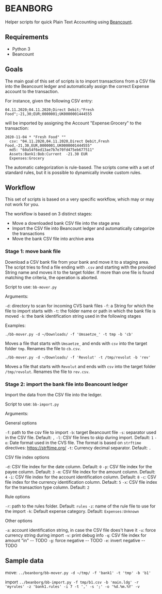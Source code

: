 # BEANBORG

Helper scripts for quick Plain Text Accounting using [Beancount](http://furius.ca/beancount/).

## Requirements

- Python 3
- Beancount

## Goals

The main goal of this set of scripts is to import transactions from a CSV file into the Beancount ledger and automatically assign the correct Expense account to the transaction.

For instance, given the following CSV entry:

```
04.11.2020;04.11.2020;Direct Debit;"Fresh Food";-21,30;EUR;0000001;UK0000001444555
```

will be imported by assigning the Account "Expense:Grocery" to the transaction:

```
2020-11-04 * "Fresh Food" ""
  csv: "04.11.2020,04.11.2020,Direct Debit,Fresh Food,-21,30,EUR,0000001,UK0000001444555"
  md5: "60a54f6ed13ae7b7e70fd475eb677511"
  Assets:Bank1:Bob:Current  -21.30 EUR
  Expenses:Grocery      
```

The automatic categorization is rule-based. The scripts come with a set of standard rules, but it is possible to dynamically invoke custom rules.

## Workflow

This set of scripts is based on a very specific workflow, which may or may not work for you.

The workflow is based on 3 distinct stages:

- Move a downloaded bank CSV file into the stage area
- Import the CSV file into Beancount ledger and automatically categorize the transactions
- Move the bank CSV file into archive area

### Stage 1: move bank file

Download a CSV bank file from your bank and move it to a staging area.
The script tries to find a file ending with `.csv` and starting with the provided String name and moves it to the target folder.
If more than one file is found matching the criteria, the operation is aborted.

Script to use: `bb-mover.py`

Arguments:

`-d`: directory to scan for incoming CVS bank files
`-f`: a String for which the file to import starts with
`-t`: the folder name or path in which the bank file is moved
`-b`: the bank identification string used in the following stages


Examples:

```
./bb-mover.py -d ~/Downloads/ -f 'Umsaetze_' -t tmp -b 'cb'
```

Moves a file that starts with `Umsaetze_` and ends with `csv` into the target folder `tmp`. Renames the file to `cb.csv`.

```
./bb-mover.py -d ~/Downloads/ -f 'Revolut' -t /tmp/revolut -b 'rev'
```

Moves a file that starts with `Revolut` and ends with `csv` into the target folder `/tmp/revolut`. Renames the file to `rev.csv`.

### Stage 2: import the bank file into Beancount ledger

Import the data from the CSV file into the ledger.

Script to use: `bb-import.py`

Arguments:

General options

`-f`: path to the csv file to import
`-b`: target Beancount file
`-s`: separator used in the CSV file. Default: `,`
`-l`: CSV file lines to skip during import. Default: `1`
`-o`: Date format used in the CVS file. The format is based on `strftime` directives: https://strftime.org/
`-t`: Currency decimal separator. Default: `.`

CSV file index options

`-d`: CSV file index for the date column. Default: `0`
`-p`: CSV file index for the payee column. Default: `3`
`-m`: CSV file index for the amount column. Default: `4`
`-i`: CSV file index for the account identification column. Default: `8`
`-c`: CSV file index for the currency identification column. Default: `5`
`-x`: CSV file index for the transaction type column. Default: `2`


Rule options

`-r`: path to the rules folder. Default: `rules`
`-z`: name of the rule file to use for the import
`-k`: Default expense category. Default: `Expenses:Unknown`

Other options

`-a`: account identification string, in case the CSV file does't have it 
`-u`: force currency string during import 
`-v`: print debug info
`-q`: CSV file index for amount "in" -- TODO
`-g`: force negative -- TODO
`-e`: invert negative -- TODO



## Sample data

move: `../beanborg/bb-mover.py -d ~/tmp/ -f 'bank1' -t 'tmp' -b 'b1'`

import  `../beanborg/bb-import.py -f tmp/b1.csv -b 'main.ldg' -r 'myrules' -z 'bank1.rules' -i 7 -t ',' -s ';' -o '%d.%m.%Y' -v`









